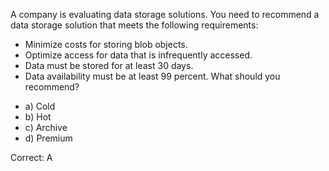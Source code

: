 A company is evaluating data storage solutions.
You need to recommend a data storage solution that meets the following requirements:
* Minimize costs for storing blob objects.
* Optimize access for data that is infrequently accessed.
* Data must be stored for at least 30 days.
* Data availability must be at least 99 percent.
What should you recommend?

- a) Cold
- b) Hot
- c) Archive
- d) Premium

Correct: A